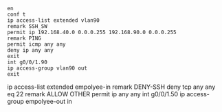 ```
en 
conf t
ip access-list extended vlan90
remark SSH_SW
permit ip 192.168.40.0 0.0.0.255 192.168.90.0 0.0.0.255
remark PING
permit icmp any any
deny ip any any
exit
int g0/0/1.90
ip access-group vlan90 out
exit
```


ip access-list extended empolyee-in
remark DENY-SSH
deny tcp any any eq 22
remark ALLOW OTHER
permit ip any any
int g0/0/1.50
ip access-group empolyee-out in